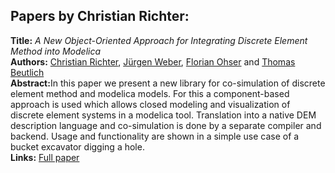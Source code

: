 <h2>Papers by Christian Richter:</h2>
<p>
<b>Title:</b> <i> A New Object-Oriented Approach for Integrating Discrete Element Method into Modelica </i> <br />
<b>Authors:</b> <a href="../authors/author_229.html">Christian Richter</a>, <a href="../authors/author_294.html">Jürgen Weber</a>, <a href="../authors/author_204.html">Florian Ohser</a> and <a href="../authors/author_29.html">Thomas Beutlich</a><br />
<b>Abstract:</b>In this paper we present a new library for co-simulation of
discrete element method and modelica models. For this a
component-based approach is used which allows closed
modeling and visualization of discrete element systems
in a modelica tool. Translation into a native DEM description
language and co-simulation is done by a separate
compiler and backend. Usage and functionality are shown
in a simple use case of a bucket excavator digging a hole.<br />
<b>Links:</b> <a href="../submissions/ecp17132895_RichterWeberOhserBeutlich.pdf">Full paper</a></p>